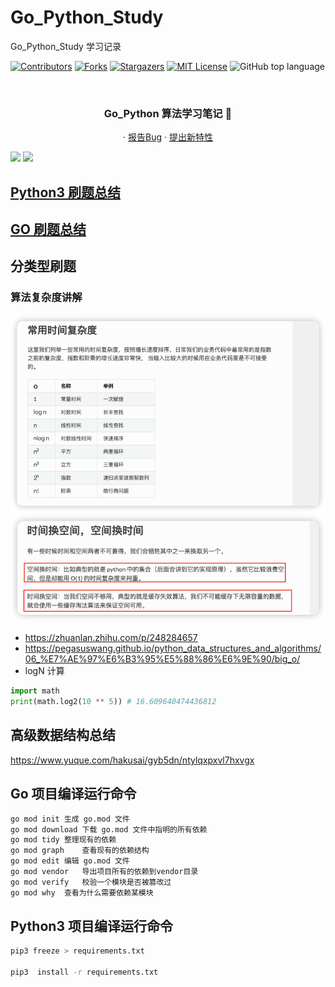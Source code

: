 # Go_Python_Study

Go_Python_Study 学习记录

<!-- PROJECT SHIELDS -->

[![Contributors][contributors-shield]][contributors-url]
[![Forks][forks-shield]][forks-url]
[![Stargazers][stars-shield]][stars-url]
[![MIT License][license-shield]][license-url]
![GitHub top language](https://img.shields.io/github/languages/top/hakusai22/Go_Python_Study?style=for-the-badge)

<!-- PROJECT LOGO -->
<br />



<p align="center">
    <a href="https://github.com/hakusai22/Go_Python_Study/">
    </a>
    <h3 align="center">Go_Python 算法学习笔记 🔞</h3>
  <p align="center">
    ·
    <a href="https://github.com/hakusai22/Go_Python_Study/issues">报告Bug</a>
    ·
    <a href="https://github.com/hakusai22/Go_Python_Study/issues">提出新特性</a>
  </p>


<img src="https://fastly.jsdelivr.net/gh/hakusai22/Go_Python_Study/al.png"/>
<img src="https://fastly.jsdelivr.net/gh/hakusai22/Go_Python_Study/code_language.png"/>

<!-- links -->

[your-project-path]:hakusai22/Go_Python_Study

[contributors-shield]: https://img.shields.io/github/contributors/hakusai22/Go_Python_Study.svg?style=for-the-badge

[contributors-url]: https://github.com/hakusai22/Go_Python_Study/graphs/contributors

[forks-shield]: https://img.shields.io/github/forks/hakusai22/Go_Python_Study.svg?style=for-the-badge

[forks-url]: https://github.com/hakusai22/Go_Python_Study/network/members

[stars-shield]: https://img.shields.io/github/stars/hakusai22/Go_Python_Study.svg?style=for-the-badge

[stars-url]: https://github.com/hakusai22/Go_Python_Study/stargazers

[issues-shield]: https://img.shields.io/github/issues/hakusai22/Go_Python_Study.svg?style=for-the-badge

[issues-url]: https://img.shields.io/github/issues/hakusai22/Go_Python_Study.svg

[license-shield]: https://img.shields.io/github/license/hakusai22/Go_Python_Study.svg?style=for-the-badge

[license-url]: https://github.com/hakusai22/Go_Python_Study/blob/master/LICENSE

[linkedin-shield]: https://img.shields.io/badge/-LinkedIn-black.svg?style=for-the-badge&logo=linkedin&colorB=555

[linkedin-url]: https://linkedin.com/in/xxxx


## [Python3 刷题总结](./Python3_README.md)
## [GO 刷题总结](./Go_README.md)

## 分类型刷题

### 算法复杂度讲解 
![img_1.png](img_1.png)
![img_2.png](img_2.png)
- https://zhuanlan.zhihu.com/p/248284657
- https://pegasuswang.github.io/python_data_structures_and_algorithms/06_%E7%AE%97%E6%B3%95%E5%88%86%E6%9E%90/big_o/
- logN 计算
```python
import math
print(math.log2(10 ** 5)) # 16.609640474436812
```

## 高级数据结构总结
https://www.yuque.com/hakusai/gyb5dn/ntylqxpxvl7hxvgx

## Go 项目编译运行命令
```bash
go mod init	生成 go.mod 文件
go mod download	下载 go.mod 文件中指明的所有依赖
go mod tidy	整理现有的依赖
go mod graph	查看现有的依赖结构
go mod edit	编辑 go.mod 文件
go mod vendor	导出项目所有的依赖到vendor目录
go mod verify	校验一个模块是否被篡改过
go mod why	查看为什么需要依赖某模块
```

## Python3 项目编译运行命令
```bash
pip3 freeze > requirements.txt   

pip3  install -r requirements.txt
```